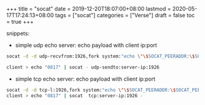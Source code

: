 +++
title = "socat"
date = 2019-12-20T18:07:00+08:00
lastmod = 2020-05-17T17:24:13+08:00
tags = ["socat"]
categories = ["Verse"]
draft = false
toc = true
+++

snippets:

-   simple udp echo server: echo payload with client ip:port

```bash
socat -d -d udp-recvfrom:1926,fork system:"echo \"\$SOCAT_PEERADDR:\$SOCAT_PEERPORT\"; cat"

client > echo "0817" | socat - udp-sendto:server-ip:1926
```

-   simple tcp echo server: echo payload with client ip:port

```bash
socat -d -d tcp-l:1926,fork system:"echo \"\$SOCAT_PEERADDR:\$SOCAT_PEERPORT\"; cat"
client > echo "0817" | socat  tcp:server-ip:1926 -
```